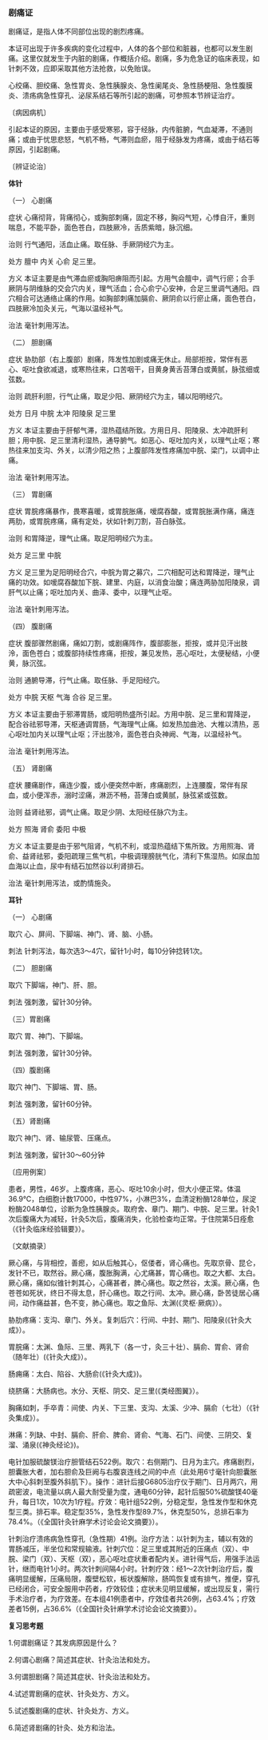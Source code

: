### 剧痛证

剧痛证，是指人体不同部位出现的剧烈疼痛。

本证可出现于许多疾病的变化过程中，人体的各个部位和脏器，也都可以发生剧痛。这里仅就发生于内脏的剧痛，作概括介绍。剧痛，多为危急证的临床表现，如针刺不效，应即采取其他方法抢救，以免贻误。

心绞痛、胆绞痛、急性胃炎、急性胰腺炎、急性阑尾炎、急性肠梗阻、急性腹膜炎、溃疡病急性穿孔、泌尿系结石等所引起的剧痛，可参照本节辨证治疗。

〔病因病机〕

引起本证的原因，主要由于感受寒邪，容于经脉，内传脏腑，气血凝滞，不通则痛；或由于忧思悲怒，气机不畅，气滞则血瘀，阻于经脉发为疼痛，或由于结石等原因，引起剧痛。

〔辨证论治〕

 **体针**

（一） 心剧痛

症状  心痛彻背，背痛彻心，或胸部刺痛，固定不移，胸闷气短，心悸自汗，重则喘息，不能平卧，面色苍白，四肢厥冷，舌质紫暗，脉沉细。

治则  行气通阳，活血止痛。取任脉、手厥阴经穴为主。

处方  膻中  内关  心俞  足三里。

方义  本证主要是由气滞血瘀或胸阳痹阻而引起。方用气会膻中，调气行瘀；合手厥阴与阴维脉的交会穴内关，理气活血；合心俞宁心安神，合足三里调气通阳。四穴相合可达通络止痛的作用。如胸部刺痛加膈俞、厥阴俞以行瘀止痛，面色苍白，四肢厥冷加灸关元，气海以温经补气。

治法  毫针刺用泻法。

（二） 胆剧痛

症状  胁肋部（右上腹部）剧痛，阵发性加剧或痛无休止。局部拒按，常伴有恶心、呕吐食欲减退，或寒热往来，口苦咽干，目黄身黄舌苔薄白或黄腻，脉弦细或弦数。

治则  疏肝利胆，行气止痛，取足少阳、厥阴经穴为主，辅以阳明经穴。

处方  日月  中脘  太冲  阳陵泉  足三里

方义  本证主要由于肝郁气滞，湿热蕴结所致。方用日月、阳陵泉、太冲疏肝利胆；用中脘、足三里清利湿热，通导腑气。如恶心、呕吐加内关，以理气止呕；寒热往来加支沟、外关，以清少阳之热；上腹部阵发性疼痛加中脘、梁门，以调中止痛。

治法  毫针剌用泻法。

（三） 胃剧痛

症状  胃脘疼痛暴作，畏寒喜暖，或胃脘胀痛，嗳腐吞酸，或胃脘胀满作痛，痛连两肋，或胃脘疼痛，痛有定处，状如针刺刀割，苔白脉弦。

治则  和胃降逆，理气止痛。取足阳明经穴为主。

处方  足三里  中脘

方义  足三里为足阳明经合穴，中脘为胃之募穴，二穴相配可达和胃降逆，理气止痛的功效。如嗳腐吞酸加下脘、建里、内庭，以消食治酸；痛连两胁加阳陵泉，调肝气以止痛；呕吐加内关、曲泽、委中，以理气止呕。

治法  毫针刺用泻法。

（四） 腹剧痛

症状  腹部骤然剧痛，痛如刀割，或剧痛阵作，腹部膨胀，拒按，或并见汗出肢泠，面色苍白；或腹部持续性疼痛，拒按，兼见发热，恶心呕吐，太便秘结，小便黄，脉沉弦。

治则  通腑导滞，行气止痛。取任脉、手足阳经穴。

处方  中脘  天枢  气海  合谷  足三里。

方义  本证主要由于邪滞胃肠，或阳明热盛所引起。方用中脘、足三里和胃降逆，配合谷祛邪导滞，天枢通调胃肠，气海理气止痛。如发热加曲池、大椎以清热，恶心呕吐加内关以理气止呕；汗出肢冷，面色苍白灸神阙、气海，以温经补气。

治法  毫针刺用泻法。

（五） 肾剧痛

症状  腰痛剧作，痛连少腹，或小便突然中断，疼痛剧烈，上连腰腹，常伴有尿血，或小便浑赤，溺时涩痛，淋沥不畅，苔薄白或黄腻，脉弦紧或弦数。

治则  益肾祛邪，调气止痛。取足少阴、太阳经任脉穴为主。

处方  照海  肾俞  委阳  中极

方义  本证主要是由于邪气阻肾，气机不利，或湿热蕴结下焦所致。方用照海、肾俞、益肾祛邪，委阳疏理三焦气机，中极调理膀胱气化，清利下焦湿热。如尿血加血海以止血，尿中有结石加然谷以利肾排石。

治法  毫针刺用泻法，或酌情施灸。

**耳针**

（一） 心剧痛

取穴  心、屏间、下脚端、神门、肾、脑、小肠。

刺法  针刺泻法，每次选3〜4穴，留针1小时，每10分钟捻转1次。

（二） 胆剧痛

取穴  下脚端，神门、肝、胆。

刺法  强刺激，留针30分钟。

（三）胃剧痛

取穴  胃、神门、下脚端。

刺法  强刺激，留针30分钟。

（四）腹剧痛

取穴  神门、下脚端、胃、肠。

刺法  强刺激，留针60分钟。

（五）肾剧痛

取穴  神门、肾、输尿管、压痛点。

刺法  强刺激，留针30～60分钟

〔应用例案〕

患者，男性，46岁。上腹疼痛，恶心、呕吐10余小时，但大小便正常。体温36.9℃，白细胞计数17000，中性97%，小淋巴3%，血清淀粉酶128单位，尿淀粉酶2048单位，诊断为急性胰腺炎。取府舍、章门、期门、中脘、足三里。针灸1次后腹痛大为减轻，针灸5次后，腹痛消失，化验检查均正常。于住院第5日痊愈（《针灸临床经验辑要》）。

〔文献摘录〕

厥心痛，与背相控，善瘛，如从后触其心，伛偻者，肾心痛也。先取京骨、昆仑，发针不已，取然谷。厥心痛，腹胀胸满，心尤痛甚，胃心痛也。取之大都、太白。厥心痛，痛如似锥针刺其心，心痛甚者，脾心痛也。取之然谷，太溪。厥心痛，色苍苍如死状，终日不得太息，肝心痛也。取之行间、太冲。厥心痛，卧苦徒居心痛间，动作痛益甚，色不变，肺心痛也。取之鱼际、太渊(《灵枢·厥病》）。

胁肋疼痛：支沟、章门、外关。复刺后穴：行间、中封、期门、阳陵泉(《针灸大成》）。

胃脘痛：太渊、鱼际、三里、两乳下（各一寸，灸三十壮）、膈俞、胃俞、肾俞（随年壮）(《针灸大成》）。

肠痈痛：太白、陷谷、大肠俞(《针灸大成》)。

绕脐痛：大肠病也。水分、天枢、阴交、足三里(《类经图翼》）。

胸痛如刺，手卒青：间使、内关、下三里、支沟、太溪、少冲、膈俞（七壮）（《针灸集成》）。

淋痛：列缺、中封、膈俞、肝俞、脾俞、肾俞、气海、石门、间使、三阴交、复溜、涌泉(《神灸经论》)。

电针加服硫酸镁治疗胆管结石522例。取穴：右侧期门、日月为主穴。疼痛剧烈，胆囊胀大者，加右胆俞及巨阙与右腹哀连线之间的中点（此处用6寸毫针向胆囊胀大中心斜刺至腹外斜肌下）。操作：进针后接G6805治疗仪于期门、日月两穴，用疏密波，电流量以病人最大耐受量为度，通电60分钟，起针后服50%硫酸镁40毫升，每日1次，10次为1疗程。疗效：电针组522例，分稳定型，急性发作型和休克型三类。排石率。稳定型35%，急性发作型89.7%，休克型50%，总排石率为78.4%。（《全国针灸针麻学术讨论会论文摘要》）。

针刺治疗溃疡病急性穿孔（急性期）41例。治疗方法：以针刺为主，辅以有效的胃肠减压，半坐位和常规输液。针刺穴位：足三里或其附近的压痛点（双）、中脘、梁门（双）、天枢（双），恶心呕吐症状重者配内关。进针得气后，用强手法运针，继而电针1小时。两次针刺间隔4小时。针刺疗效：经1〜2次针刺治疗后，腹痛明显缓解，压痛局限，腹壁松软，板状腹解除，肠鸣恢复或有排气，推便，穿孔已经闭合，可安全服用中药者，疗效较佳；症状未见明显缓解，或出现反复，需行手术治疗者，为疗效差。在本组41例患者中，疗效佳者共26例，占63.4%；疗效差者15例，占36.6%（《全国针灸针麻学术讨论会论文摘要》）。

**复习思考题**

1.何谓剧痛证？其发病原因是什么？

2.何谓心剧痛？简述其症状、针灸治法和处方。

3.何谓胆剧痛？简述其症状、针灸治法和处方。

4.试述胃剧痛的症状、针灸处方、方义。

5.试述腹剧痛的症状、针灸处方、方义。

6.简述肾剧痛的针灸、处方和治法。